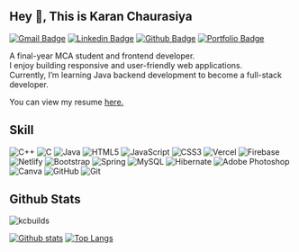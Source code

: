 ## Hey 👋, This is Karan Chaurasiya
[![Gmail Badge](https://img.shields.io/badge/-karanchaurasiya.dev@gmail.com-c14438?style=flat&logo=Gmail&logoColor=white&link=mailto:karanchaurasiya.dev@gmail.com)](mailto:karanchaurasiya.dev@gmail.com) 
[![Linkedin Badge](https://img.shields.io/badge/-karanchaurasiya-0072b1?style=flat&logo=Linkedin&logoColor=white&link=https://www.linkedin.com/in/karanchaurasiya/)](https://www.linkedin.com/in/karanchaurasiya/) [![Github Badge](https://img.shields.io/badge/-kcbuilds-grey?style=flat&logo=github&logoColor=white&link=https://github.com/kcbuilds/)](https://www.github.com/kcbuilds/) [![Portfolio Badge](https://img.shields.io/badge/portfolio-web-blue?style=flat&link=https://karanchaurasiya.vercel.app//)](https://karanchaurasiya.vercel.app//) <p align='left'>A final-year MCA student and frontend developer.  
I enjoy building responsive and user-friendly web applications.  
Currently, I’m learning Java backend development to become a full-stack developer.</p><p align='left'> You can view my resume <a href='https://drive.google.com/file/d/1uel0tOZISPMZ-rn6pVIyckYE51lxlRZm/view?usp=drive_link ' target=_blank><u>here</u>.</a></p>

## Skill
![C++](https://img.shields.io/badge/c++-%2300599C.svg?style=for-the-badge&logo=c%2B%2B&logoColor=white) ![C](https://img.shields.io/badge/c-%2300599C.svg?style=for-the-badge&logo=c&logoColor=white) ![Java](https://img.shields.io/badge/java-%23ED8B00.svg?style=for-the-badge&logo=openjdk&logoColor=white) ![HTML5](https://img.shields.io/badge/html5-%23E34F26.svg?style=for-the-badge&logo=html5&logoColor=white) ![JavaScript](https://img.shields.io/badge/javascript-%23323330.svg?style=for-the-badge&logo=javascript&logoColor=%23F7DF1E) ![CSS3](https://img.shields.io/badge/css3-%231572B6.svg?style=for-the-badge&logo=css3&logoColor=white) ![Vercel](https://img.shields.io/badge/vercel-%23000000.svg?style=for-the-badge&logo=vercel&logoColor=white) ![Firebase](https://img.shields.io/badge/firebase-%23039BE5.svg?style=for-the-badge&logo=firebase) ![Netlify](https://img.shields.io/badge/netlify-%23000000.svg?style=for-the-badge&logo=netlify&logoColor=#00C7B7) ![Bootstrap](https://img.shields.io/badge/bootstrap-%238511FA.svg?style=for-the-badge&logo=bootstrap&logoColor=white) ![Spring](https://img.shields.io/badge/spring-%236DB33F.svg?style=for-the-badge&logo=spring&logoColor=white) ![MySQL](https://img.shields.io/badge/mysql-4479A1.svg?style=for-the-badge&logo=mysql&logoColor=white) ![Hibernate](https://img.shields.io/badge/Hibernate-59666C?style=for-the-badge&logo=Hibernate&logoColor=white) ![Adobe Photoshop](https://img.shields.io/badge/adobe%20photoshop-%2331A8FF.svg?style=for-the-badge&logo=adobe%20photoshop&logoColor=white) ![Canva](https://img.shields.io/badge/Canva-%2300C4CC.svg?style=for-the-badge&logo=Canva&logoColor=white) ![GitHub](https://img.shields.io/badge/github-%23121011.svg?style=for-the-badge&logo=github&logoColor=white) ![Git](https://img.shields.io/badge/git-%23F05033.svg?style=for-the-badge&logo=git&logoColor=white)

## Github Stats
<p align=left> <img src=https://komarev.com/ghpvc/?username=kcbuilds alt=kcbuilds /> </p>

[![Github stats](https://github-readme-stats.vercel.app/api?username=kcbuilds&show_icons=true&include_all_commits=true)](https://github.com/kcbuilds/github-readme-stats)
[![Top Langs](https://github-readme-stats.vercel.app/api/top-langs/?username=kcbuilds&layout=compact)](https://github.com/kcbuilds/github-readme-stats)



